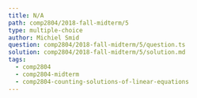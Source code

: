```yaml
---
title: N/A
path: comp2804/2018-fall-midterm/5
type: multiple-choice
author: Michiel Smid
question: comp2804/2018-fall-midterm/5/question.ts
solution: comp2804/2018-fall-midterm/5/solution.md
tags:
  - comp2804
  - comp2804-midterm
  - comp2804-counting-solutions-of-linear-equations
---
```

